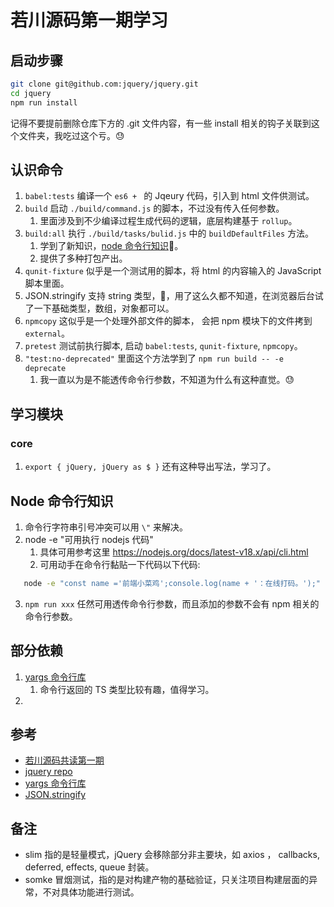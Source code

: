 # 若川源码第一期学习

## 启动步骤

```bash
git clone git@github.com:jquery/jquery.git
cd jquery
npm run install
```

  记得不要提前删除仓库下方的 .git 文件内容，有一些 install 相关的钩子关联到这个文件夹，我吃过这个亏。😓


## 认识命令

1. `babel:tests` 编译一个 `es6 + ` 的 Jqeury 代码，引入到 html 文件供测试。
2. `build` 启动 `./build/command.js`  的脚本，不过没有传入任何参数。
   1. 里面涉及到不少编译过程生成代码的逻辑，底层构建基于 `rollup`。
3. `build:all` 执行 `./build/tasks/bulid.js` 中的 `buildDefaultFiles`	方法。
	1. 学到了新知识，[node 命令行知识](#node-命令行知识)🤔。
	2. 提供了多种打包产出。
4.  `qunit-fixture` 似乎是一个测试用的脚本，将 html 的内容输入的 JavaScript 脚本里面。
   1. JSON.stringify 支持 string 类型，🤦‍，用了这么久都不知道，在浏览器后台试了一下基础类型，数组，对象都可以。
5. `npmcopy` 这似乎是一个处理外部文件的脚本， 会把 npm 模块下的文件拷到 `external`。
6. `pretest` 测试前执行脚本, 启动 `babel:tests`, `qunit-fixture`, `npmcopy`。
7. `"test:no-deprecated"` 里面这个方法学到了 `npm run build -- -e deprecate`
   1. 我一直以为是不能透传命令行参数，不知道为什么有这种直觉。😓

## 学习模块

### core

1. `export { jQuery, jQuery as $ }` 还有这种导出写法，学习了。


## Node 命令行知识
1. 命令行字符串引号冲突可以用 `\"` 来解决。
2. node -e "可用执行 nodejs 代码"
   1. 具体可用参考这里 https://nodejs.org/docs/latest-v18.x/api/cli.html
   2. 可用动手在命令行黏贴一下代码以下代码: 
```bash
   node -e "const name ='前端小菜鸡';console.log(name + '：在线打码。');"
``` 
3. `npm run xxx` 任然可用透传命令行参数，而且添加的参数不会有 npm 相关的命令行参数。

## 部分依赖

1. [yargs 命令行库](https://yargs.js.org/)
   1. 命令行返回的 TS 类型比较有趣，值得学习。
2. 

## 参考
- [若川源码共读第一期](https://juejin.cn/post/6844903902077272071)
- [jquery repo](https://github.com/jquery/jquery)
- [yargs 命令行库](https://yargs.js.org/)
- [ JSON.stringify ](https://developer.mozilla.org/en-US/docs/Web/JavaScript/Reference/Global_Objects/JSON/stringify)

## 备注
- slim 指的是轻量模式，jQuery 会移除部分非主要块，如 axios ， callbacks, deferred, effects, queue 封装。
- somke 冒烟测试，指的是对构建产物的基础验证，只关注项目构建层面的异常，不对具体功能进行测试。